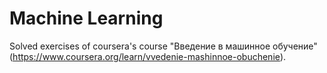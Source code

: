 Machine Learning
=================

Solved exercises of coursera's course "Введение в машинное обучение"
(https://www.coursera.org/learn/vvedenie-mashinnoe-obuchenie).
